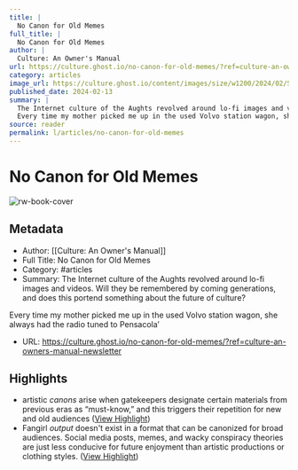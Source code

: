 ```yaml
---
title: |
  No Canon for Old Memes
full_title: |
  No Canon for Old Memes
author: |
  Culture: An Owner's Manual
url: https://culture.ghost.io/no-canon-for-old-memes/?ref=culture-an-owners-manual-newsletter
category: articles
image_url: https://culture.ghost.io/content/images/size/w1200/2024/02/Screenshot-2024-02-13-at-8.26.54.png
published_date: 2024-02-13
summary: |
  The Internet culture of the Aughts revolved around lo-fi images and videos. Will they be remembered by coming generations, and does this portend something about the future of culture?
  Every time my mother picked me up in the used Volvo station wagon, she always had the radio tuned to Pensacola’
source: reader
permalink: l/articles/no-canon-for-old-memes
---
```

# No Canon for Old Memes

![rw-book-cover](https://culture.ghost.io/content/images/size/w1200/2024/02/Screenshot-2024-02-13-at-8.26.54.png)

## Metadata
- Author: [[Culture: An Owner's Manual]]
- Full Title: No Canon for Old Memes
- Category: #articles
- Summary: The Internet culture of the Aughts revolved around lo-fi images and videos. Will they be remembered by coming generations, and does this portend something about the future of culture?

Every time my mother picked me up in the used Volvo station wagon, she always had the radio tuned to Pensacola’
- URL: https://culture.ghost.io/no-canon-for-old-memes/?ref=culture-an-owners-manual-newsletter

## Highlights
- artistic *canons* arise when gatekeepers designate certain materials from previous eras as “must-know,” and this triggers their repetition for new and old audiences ([View Highlight](https://read.readwise.io/read/01hvb7d31n3d4vvknac6jyc5fd))
- Fangirl *output* doesn't exist in a format that can be canonized for broad audiences. Social media posts, memes, and wacky conspiracy theories are just less conducive for future enjoyment than artistic productions or clothing styles. ([View Highlight](https://read.readwise.io/read/01hvb7hjkb4tra1e22930rvh62))


